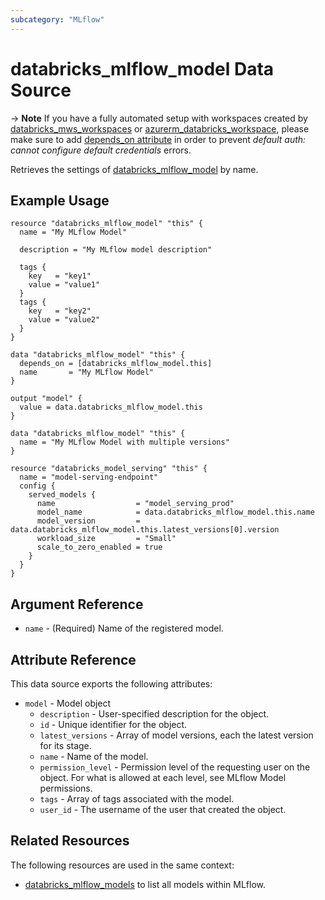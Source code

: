 ```yaml
---
subcategory: "MLflow"
---
```

# databricks_mlflow_model Data Source

-> **Note** If you have a fully automated setup with workspaces created by [databricks_mws_workspaces](../resources/mws_workspaces.md) or [azurerm_databricks_workspace](https://registry.terraform.io/providers/hashicorp/azurerm/latest/docs/resources/databricks_workspace), please make sure to add [depends_on attribute](../guides/troubleshooting.md#data-resources-and-authentication-is-not-configured-errors) in order to prevent _default auth: cannot configure default credentials_ errors.

Retrieves the settings of [databricks_mlflow_model](../resources/mlflow_model.md) by name.

## Example Usage

```hcl
resource "databricks_mlflow_model" "this" {
  name = "My MLflow Model"

  description = "My MLflow model description"

  tags {
    key   = "key1"
    value = "value1"
  }
  tags {
    key   = "key2"
    value = "value2"
  }
}

data "databricks_mlflow_model" "this" {
  depends_on = [databricks_mlflow_model.this]
  name       = "My MLflow Model"
}

output "model" {
  value = data.databricks_mlflow_model.this
}
```

```hcl
data "databricks_mlflow_model" "this" {
  name = "My MLflow Model with multiple versions"
}

resource "databricks_model_serving" "this" {
  name = "model-serving-endpoint"
  config {
    served_models {
      name                  = "model_serving_prod"
      model_name            = data.databricks_mlflow_model.this.name
      model_version         = data.databricks_mlflow_model.this.latest_versions[0].version
      workload_size         = "Small"
      scale_to_zero_enabled = true
    }
  }
}
```

## Argument Reference

* `name` - (Required) Name of the registered model.

## Attribute Reference

This data source exports the following attributes:

* `model` - Model object
  * `description` - User-specified description for the object.
  * `id` - Unique identifier for the object.
  * `latest_versions` - Array of model versions, each the latest version for its stage.
  * `name` - Name of the model.
  * `permission_level` - Permission level of the requesting user on the object. For what is allowed at each level, see MLflow Model permissions.
  * `tags` - Array of tags associated with the model.
  * `user_id` - The username of the user that created the object.


## Related Resources

The following resources are used in the same context:

* [databricks_mlflow_models](mlflow_models.md) to list all models within MLflow.